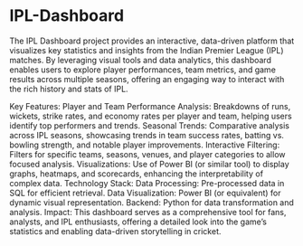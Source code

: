 # IPL-Dashboard
The IPL Dashboard project provides an interactive, data-driven platform that visualizes key statistics and insights from the Indian Premier League (IPL) matches. By leveraging visual tools and data analytics, this dashboard enables users to explore player performances, team metrics, and game results across multiple seasons, offering an engaging way to interact with the rich history and stats of IPL.

Key Features:
Player and Team Performance Analysis: Breakdowns of runs, wickets, strike rates, and economy rates per player and team, helping users identify top performers and trends.
Seasonal Trends: Comparative analysis across IPL seasons, showcasing trends in team success rates, batting vs. bowling strength, and notable player improvements.
Interactive Filtering: Filters for specific teams, seasons, venues, and player categories to allow focused analysis.
Visualizations: Use of Power BI (or similar tool) to display graphs, heatmaps, and scorecards, enhancing the interpretability of complex data.
Technology Stack:
Data Processing: Pre-processed data in SQL for efficient retrieval.
Data Visualization: Power BI (or equivalent) for dynamic visual representation.
Backend: Python for data transformation and analysis.
Impact:
This dashboard serves as a comprehensive tool for fans, analysts, and IPL enthusiasts, offering a detailed look into the game’s statistics and enabling data-driven storytelling in cricket.
